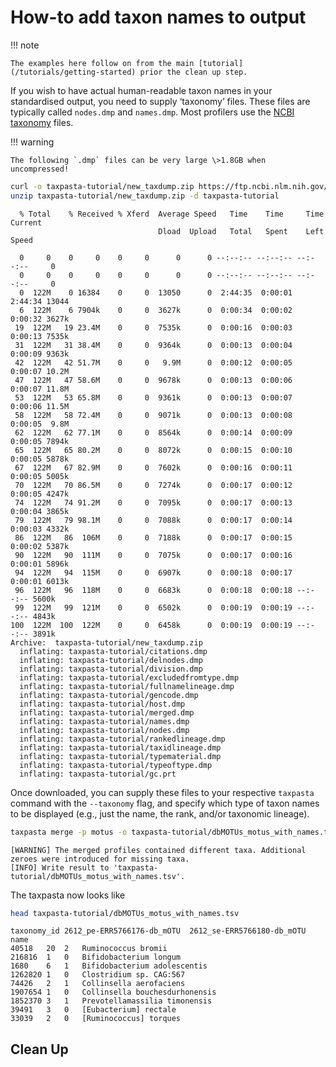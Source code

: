 # How-to add taxon names to output

!!! note

    The examples here follow on from the main [tutorial](/tutorials/getting-started) prior the clean up step.

If you wish to have actual human-readable taxon names in your
standardised output, you need to supply ‘taxonomy’ files. These files
are typically called `nodes.dmp` and `names.dmp`. Most profilers use
the [NCBI
taxonomy](https://ftp.ncbi.nlm.nih.gov/pub/taxonomy/new_taxdump/) files.

!!! warning

    The following `.dmp` files can be very large \>1.8GB when uncompressed!

```bash
curl -o taxpasta-tutorial/new_taxdump.zip https://ftp.ncbi.nlm.nih.gov/pub/taxonomy/new_taxdump/new_taxdump.zip
unzip taxpasta-tutorial/new_taxdump.zip -d taxpasta-tutorial
```

      % Total    % Received % Xferd  Average Speed   Time    Time     Time  Current
                                     Dload  Upload   Total   Spent    Left  Speed

      0     0    0     0    0     0      0      0 --:--:-- --:--:-- --:--:--     0
      0     0    0     0    0     0      0      0 --:--:-- --:--:-- --:--:--     0
      0  122M    0 16384    0     0  13050      0  2:44:35  0:00:01  2:44:34 13044
      6  122M    6 7904k    0     0  3627k      0  0:00:34  0:00:02  0:00:32 3627k
     19  122M   19 23.4M    0     0  7535k      0  0:00:16  0:00:03  0:00:13 7535k
     31  122M   31 38.4M    0     0  9364k      0  0:00:13  0:00:04  0:00:09 9363k
     42  122M   42 51.7M    0     0   9.9M      0  0:00:12  0:00:05  0:00:07 10.2M
     47  122M   47 58.6M    0     0  9678k      0  0:00:13  0:00:06  0:00:07 11.8M
     53  122M   53 65.8M    0     0  9361k      0  0:00:13  0:00:07  0:00:06 11.5M
     58  122M   58 72.4M    0     0  9071k      0  0:00:13  0:00:08  0:00:05  9.8M
     62  122M   62 77.1M    0     0  8564k      0  0:00:14  0:00:09  0:00:05 7894k
     65  122M   65 80.2M    0     0  8072k      0  0:00:15  0:00:10  0:00:05 5878k
     67  122M   67 82.9M    0     0  7602k      0  0:00:16  0:00:11  0:00:05 5005k
     70  122M   70 86.5M    0     0  7274k      0  0:00:17  0:00:12  0:00:05 4247k
     74  122M   74 91.2M    0     0  7095k      0  0:00:17  0:00:13  0:00:04 3865k
     79  122M   79 98.1M    0     0  7088k      0  0:00:17  0:00:14  0:00:03 4332k
     86  122M   86  106M    0     0  7188k      0  0:00:17  0:00:15  0:00:02 5387k
     90  122M   90  111M    0     0  7075k      0  0:00:17  0:00:16  0:00:01 5896k
     94  122M   94  115M    0     0  6907k      0  0:00:18  0:00:17  0:00:01 6013k
     96  122M   96  118M    0     0  6683k      0  0:00:18  0:00:18 --:--:-- 5600k
     99  122M   99  121M    0     0  6502k      0  0:00:19  0:00:19 --:--:-- 4843k
    100  122M  100  122M    0     0  6458k      0  0:00:19  0:00:19 --:--:-- 3891k
    Archive:  taxpasta-tutorial/new_taxdump.zip
      inflating: taxpasta-tutorial/citations.dmp
      inflating: taxpasta-tutorial/delnodes.dmp
      inflating: taxpasta-tutorial/division.dmp
      inflating: taxpasta-tutorial/excludedfromtype.dmp
      inflating: taxpasta-tutorial/fullnamelineage.dmp
      inflating: taxpasta-tutorial/gencode.dmp
      inflating: taxpasta-tutorial/host.dmp
      inflating: taxpasta-tutorial/merged.dmp
      inflating: taxpasta-tutorial/names.dmp
      inflating: taxpasta-tutorial/nodes.dmp
      inflating: taxpasta-tutorial/rankedlineage.dmp
      inflating: taxpasta-tutorial/taxidlineage.dmp
      inflating: taxpasta-tutorial/typematerial.dmp
      inflating: taxpasta-tutorial/typeoftype.dmp
      inflating: taxpasta-tutorial/gc.prt

Once downloaded, you can supply these files to your respective
`taxpasta` command with the `--taxonomy` flag, and specify which type of
taxon names to be displayed (e.g., just the name, the rank, and/or
taxonomic lineage).

```bash
taxpasta merge -p motus -o taxpasta-tutorial/dbMOTUs_motus_with_names.tsv --taxonomy taxonomy --add-name taxpasta-tutorial/2612_pe-ERR5766176-db_mOTU.out taxpasta-tutorial/2612_se-ERR5766180-db_mOTU.out
```

    [WARNING] The merged profiles contained different taxa. Additional zeroes were introduced for missing taxa.
    [INFO] Write result to 'taxpasta-tutorial/dbMOTUs_motus_with_names.tsv'.

The taxpasta now looks like

```bash
head taxpasta-tutorial/dbMOTUs_motus_with_names.tsv
```

    taxonomy_id 2612_pe-ERR5766176-db_mOTU  2612_se-ERR5766180-db_mOTU  name
    40518   20  2   Ruminococcus bromii
    216816  1   0   Bifidobacterium longum
    1680    6   1   Bifidobacterium adolescentis
    1262820 1   0   Clostridium sp. CAG:567
    74426   2   1   Collinsella aerofaciens
    1907654 1   0   Collinsella bouchesdurhonensis
    1852370 3   1   Prevotellamassilia timonensis
    39491   3   0   [Eubacterium] rectale
    33039   2   0   [Ruminococcus] torques

## Clean Up
